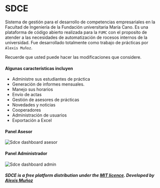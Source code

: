# SDCE

Sistema de gestión para el desarrollo de competencias empresariales en la Facultad de Ingeniería de la Fundación universitaria María Cano.
Es una plataforma de código abierto realizada para la `FUMC` con el proposito de atender a las necesidades de automatización de rocesos internos
de la universidad. Fue desarrollado totalmente como trabajo de prácticas por `Alexis Muñoz`.

Recuerde que usted puede hacer las modificaciones que considere.

#### Algunas características incluyen

* Administre sus estudiantes de práctica
* Generación de informes mensuales.
* Manejo sus horarios
* Envío de actas
* Gestión de asesores de prácticas
* Novedades y noticias
* Cooperadores
* Administración de usuarios
* Exportación a Excel

#### Panel Asesor 

![Sdce dashboard asesor](https://c2.staticflickr.com/2/1443/24660229782_ec260a77a7_z.jpg)

#### Panel Administrador
![Sdce dashboard admin](https://c2.staticflickr.com/2/1653/24482617820_75f2dce492_z.jpg)



##### SDCE is a free platform distribution under the [MIT licence](https://opensource.org/licenses/MIT). Developed by [Alexis Muñoz](https://twitter.com/Anticon11)
